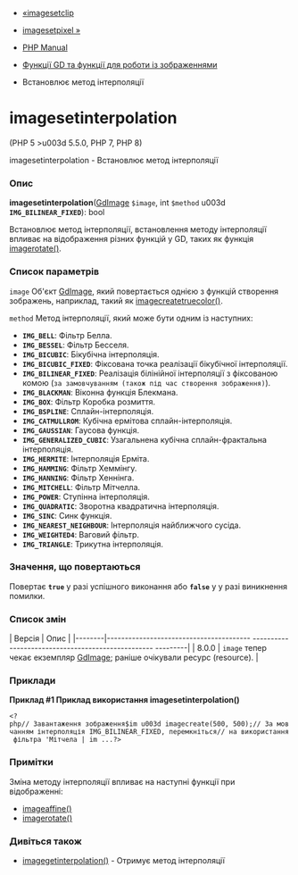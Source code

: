 - [«imagesetclip](function.imagesetclip.md)
- [imagesetpixel »](function.imagesetpixel.md)

- [PHP Manual](index.md)
- [Функції GD та функції для роботи із зображеннями](ref.image.md)
- Встановлює метод інтерполяції

# imagesetinterpolation

(PHP 5 \>u003d 5.5.0, PHP 7, PHP 8)

imagesetinterpolation - Встановлює метод інтерполяції

### Опис

**imagesetinterpolation**([GdImage](class.gdimage.md) `$image`, int
`$method` u003d **`IMG_BILINEAR_FIXED`**): bool

Встановлює метод інтерполяції, встановлення методу інтерполяції впливає
на відображення різних функцій у GD, таких як функція
[imagerotate()](function.imagerotate.md).

### Список параметрів

`image`
Об'єкт [GdImage](class.gdimage.md), який повертається однією з функцій
створення зображень, наприклад, такий як
[imagecreatetruecolor()](function.imagecreatetruecolor.md).

`method`
Метод інтерполяції, який може бути одним із наступних:

- **`IMG_BELL`**: Фільтр Белла.
- **`IMG_BESSEL`**: Фільтр Бесселя.
- **`IMG_BICUBIC`**: Бікубічна інтерполяція.
- **`IMG_BICUBIC_FIXED`**: Фіксована точка реалізації
бікубічної інтерполяції.
- **`IMG_BILINEAR_FIXED`**: Реалізація білінійної інтерполяції з
фіксованою комою
(`за замовчуванням (також під час створення зображення)`).
- **`IMG_BLACKMAN`**: Віконна функція Блекмана.
- **`IMG_BOX`**: Фільтр Коробка розмиття.
- **`IMG_BSPLINE`**: Сплайн-інтерполяція.
- **`IMG_CATMULLROM`**: Кубічна ермітова сплайн-інтерполяція.
- **`IMG_GAUSSIAN`**: Гаусова функція.
- **`IMG_GENERALIZED_CUBIC`**: Узагальнена кубічна
сплайн-фрактальна інтерполяція.
- **`IMG_HERMITE`**: Інтерполяція Ерміта.
- **`IMG_HAMMING`**: Фільтр Хеммінгу.
- **`IMG_HANNING`**: Фільтр Хеннінга.
- **`IMG_MITCHELL`**: Фільтр Мітчелла.
- **`IMG_POWER`**: Ступінна інтерполяція.
- **`IMG_QUADRATIC`**: Зворотна квадратична інтерполяція.
- **`IMG_SINC`**: Синк функція.
- **`IMG_NEAREST_NEIGHBOUR`**: Інтерполяція найближчого сусіда.
- **`IMG_WEIGHTED4`**: Ваговий фільтр.
- **`IMG_TRIANGLE`**: Трикутна інтерполяція.

### Значення, що повертаються

Повертає **`true`** у разі успішного виконання або **`false`** у
у разі виникнення помилки.

### Список змін

| Версія | Опис |
|--------|---------------------------------------- -------------------------------------------------- ---------|
| 8.0.0 | `image` тепер чекає екземпляр [GdImage](class.gdimage.md); раніше очікували ресурс (resource). |

### Приклади

**Приклад #1 Приклад використання **imagesetinterpolation()****

` <?php// Завантаження зображення$im u003d imagecreate(500, 500);// За мовчанням інтерполяція IMG_BILINEAR_FIXED, перемкніться// на використання фільтра 'Мітчела | im ...?> `

### Примітки

Зміна методу інтерполяції впливає на наступні функції при
відображенні:

- [imageaffine()](function.imageaffine.md)
- [imagerotate()](function.imagerotate.md)

### Дивіться також

- [imagegetinterpolation()](function.imagegetinterpolation.md) -
Отримує метод інтерполяції
